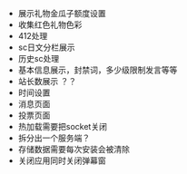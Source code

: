- 展示礼物金瓜子额度设置
- 收集红色礼物色彩
- 412处理
- sc日文分栏展示
- 历史sc处理
- 基本信息展示，封禁词，多少级限制发言等等
- 站长数展示 ？？
- 时间设置
- 消息页面
- 投票页面
- 热加载需要把socket关闭
- 拆分出一个服务端？
- 存储数据需要每次安装会被清除
- 关闭应用同时关闭弹幕窗
